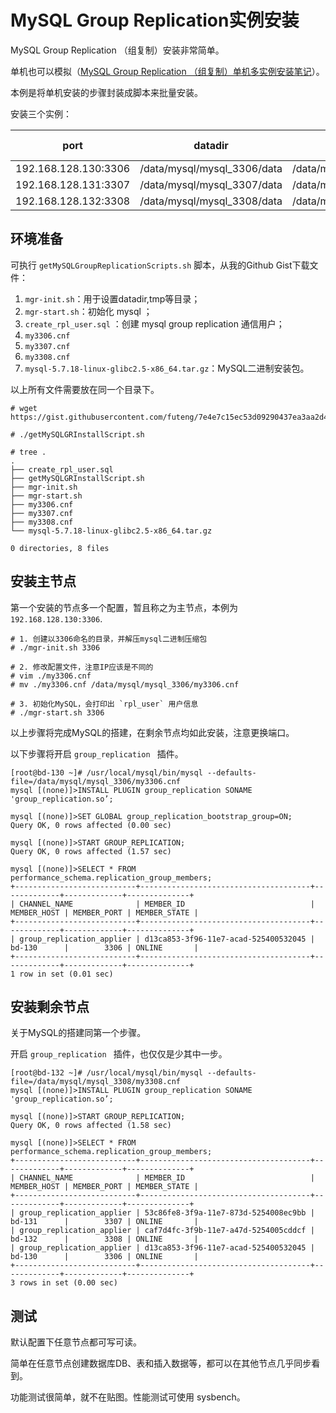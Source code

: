 # MySQL Group Replication实例安装

MySQL Group Replication （组复制）安装非常简单。

单机也可以模拟（[MySQL Group Replication （组复制）单机多实例安装笔记][2]）。

本例是将单机安装的步骤封装成脚本来批量安装。

安装三个实例：

port | datadir | conf | replication server_id | replication port | 
----|----|----|----|----|
192.168.128.130:3306 | /data/mysql/mysql_3306/data | /data/mysql/mysql_3306/my3306.cnf | 1013306 | 33061 | 
192.168.128.131:3307 | /data/mysql/mysql_3307/data | /data/mysql/mysql_3307/my3307.cnf | 1013307 | 33071 | 
192.168.128.132:3308 | /data/mysql/mysql_3308/data | /data/mysql/mysql_3308/my3308.cnf | 1013308 | 33081 | 

## 环境准备

可执行 `getMySQLGroupReplicationScripts.sh` 脚本，从我的Github Gist下载文件：

1.  `mgr-init.sh`：用于设置datadir,tmp等目录；
2.  `mgr-start.sh`：初始化 mysql ；
3.  `create_rpl_user.sql` ：创建 mysql group replication 通信用户；
4.  `my3306.cnf`
5.  `my3307.cnf`
6.  `my3308.cnf`
7.  `mysql-5.7.18-linux-glibc2.5-x86_64.tar.gz`：MySQL二进制安装包。

以上所有文件需要放在同一个目录下。


```
# wget https://gist.githubusercontent.com/futeng/7e4e7c15ec53d09290437ea3aa2d4f36/raw/9b6640d2f8dd57fea6899d6ba80f5d7008011e61/getMySQLGroupReplicationScripts.sh

# ./getMySQLGRInstallScript.sh

# tree .
.
├── create_rpl_user.sql
├── getMySQLGRInstallScript.sh
├── mgr-init.sh
├── mgr-start.sh
├── my3306.cnf
├── my3307.cnf
├── my3308.cnf
└── mysql-5.7.18-linux-glibc2.5-x86_64.tar.gz

0 directories, 8 files
```

## 安装主节点

第一个安装的节点多一个配置，暂且称之为主节点，本例为 `192.168.128.130:3306`.

```
# 1. 创建以3306命名的目录，并解压mysql二进制压缩包
# ./mgr-init.sh 3306

# 2. 修改配置文件，注意IP应该是不同的
# vim ./my3306.cnf
# mv ./my3306.cnf /data/mysql/mysql_3306/my3306.cnf

# 3. 初始化MySQL，会打印出 `rpl_user` 用户信息
# ./mgr-start.sh 3306
```

以上步骤将完成MySQL的搭建，在剩余节点均如此安装，注意更换端口。

以下步骤将开启 `group_replication ` 插件。

```
[root@bd-130 ~]# /usr/local/mysql/bin/mysql --defaults-file=/data/mysql/mysql_3306/my3306.cnf
mysql [(none)]>INSTALL PLUGIN group_replication SONAME 'group_replication.so’;

mysql [(none)]>SET GLOBAL group_replication_bootstrap_group=ON;
Query OK, 0 rows affected (0.00 sec)

mysql [(none)]>START GROUP_REPLICATION;
Query OK, 0 rows affected (1.57 sec)

mysql [(none)]>SELECT * FROM performance_schema.replication_group_members;
+---------------------------+--------------------------------------+-------------+-------------+--------------+
| CHANNEL_NAME              | MEMBER_ID                            | MEMBER_HOST | MEMBER_PORT | MEMBER_STATE |
+---------------------------+--------------------------------------+-------------+-------------+--------------+
| group_replication_applier | d13ca853-3f96-11e7-acad-525400532045 | bd-130      |        3306 | ONLINE       |
+---------------------------+--------------------------------------+-------------+-------------+--------------+
1 row in set (0.01 sec)
```


## 安装剩余节点

关于MySQL的搭建同第一个步骤。

开启 `group_replication ` 插件，也仅仅是少其中一步。


```
[root@bd-132 ~]# /usr/local/mysql/bin/mysql --defaults-file=/data/mysql/mysql_3308/my3308.cnf
mysql [(none)]>INSTALL PLUGIN group_replication SONAME 'group_replication.so’;

mysql [(none)]>START GROUP_REPLICATION;
Query OK, 0 rows affected (1.58 sec)

mysql [(none)]>SELECT * FROM performance_schema.replication_group_members;
+---------------------------+--------------------------------------+-------------+-------------+--------------+
| CHANNEL_NAME              | MEMBER_ID                            | MEMBER_HOST | MEMBER_PORT | MEMBER_STATE |
+---------------------------+--------------------------------------+-------------+-------------+--------------+
| group_replication_applier | 53c86fe8-3f9a-11e7-873d-5254008ec9bb | bd-131      |        3307 | ONLINE       |
| group_replication_applier | caf7d4fc-3f9b-11e7-a47d-5254005cddcf | bd-132      |        3308 | ONLINE       |
| group_replication_applier | d13ca853-3f96-11e7-acad-525400532045 | bd-130      |        3306 | ONLINE       |
+---------------------------+--------------------------------------+-------------+-------------+--------------+
3 rows in set (0.00 sec)
```

## 测试

默认配置下任意节点都可写可读。

简单在任意节点创建数据库DB、表和插入数据等，都可以在其他节点几乎同步看到。

功能测试很简单，就不在贴图。性能测试可使用 sysbench。


[1]:https://gist.github.com/futeng/5b5906b7b74184e71c11c8970da51278
[2]:./mysql-group-replication-install-multi-instance.html